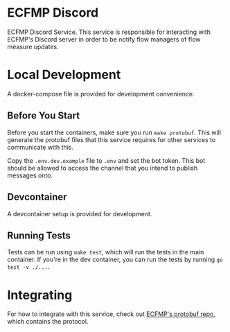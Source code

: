 # ECFMP Discord

ECFMP Discord Service. This service is responsible for interacting with ECFMP's Discord server in order to be notify flow managers of flow measure updates.

# Local Development

A docker-compose file is provided for development convenience.

## Before You Start

Before you start the containers, make sure you run `make protobuf`. This will generate the protobuf files that this
service requires for other services to communicate with this.

Copy the `.env.dev.example` file to `.env` and set the bot token. This bot should be allowed to access the channel that you intend to publish
messages onto.

## Devcontainer

A devcontainer setup is provided for development.

## Running Tests

Tests can be run using `make test`, which will run the tests in the main container. If you're in the dev container, you can run the tests
by running `go test -v ./...`.

# Integrating

For how to integrate with this service, check out [ECFMP's protobuf repo](https://github.com/ECFMP/ecfmp-protobuf), which contains the protocol.
